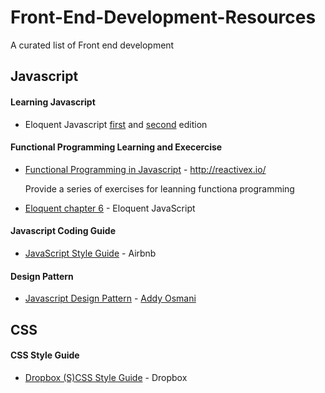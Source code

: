 # Front-End-Development-Resources
A curated list of Front end development

## Javascript

#### Learning Javascript

* Eloquent Javascript [first](http://eloquentjavascript.net/1st_edition/contents.html) and [second](http://eloquentjavascript.net/) edition

#### Functional Programming Learning and Execercise

* [Functional Programming in Javascript](http://reactivex.io/learnrx/) - http://reactivex.io/ 
  
  Provide a series of exercises for leanning functiona programming 
* [Eloquent chapter 6](http://eloquentjavascript.net/1st_edition/chapter6.html) - Eloquent JavaScript

#### Javascript Coding Guide

* [JavaScript Style Guide](https://github.com/airbnb/javascript) - Airbnb

#### Design Pattern

* [Javascript Design Pattern](https://addyosmani.com/resources/essentialjsdesignpatterns/book/) - [Addy Osmani](http://twitter.com/addyosmani)

## CSS

#### CSS Style Guide

* [Dropbox (S)CSS Style Guide](https://github.com/dropbox/css-style-guide) - Dropbox

